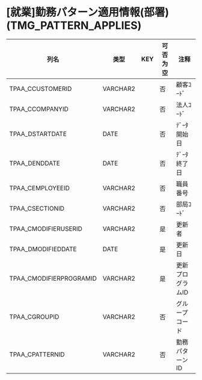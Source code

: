 # [就業]勤務パターン適用情報(部署)(TMG_PATTERN_APPLIES)
| 列名   | 类型   | KEY  | 可否为空 | 注释   |
| ---- | ---- | ---- | ---- | ---- |
|TPAA_CCUSTOMERID|VARCHAR2||否|顧客ｺｰﾄﾞ|
|TPAA_CCOMPANYID|VARCHAR2||否|法人ｺｰﾄﾞ|
|TPAA_DSTARTDATE|DATE||否|ﾃﾞｰﾀ開始日|
|TPAA_DENDDATE|DATE||否|ﾃﾞｰﾀ終了日|
|TPAA_CEMPLOYEEID|VARCHAR2||否|職員番号|
|TPAA_CSECTIONID|VARCHAR2||否|部局ｺｰﾄﾞ|
|TPAA_CMODIFIERUSERID|VARCHAR2||是|更新者|
|TPAA_DMODIFIEDDATE|DATE||是|更新日|
|TPAA_CMODIFIERPROGRAMID|VARCHAR2||是|更新プログラムID|
|TPAA_CGROUPID|VARCHAR2||否|グループコード|
|TPAA_CPATTERNID|VARCHAR2||否|勤務パターンID|
